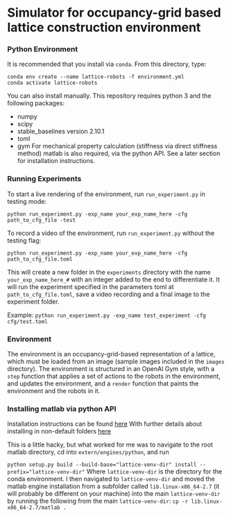 # Simulator for occupancy-grid based lattice construction environment

### Python Environment

It is recommended that you install via `conda`. From this directory, type:

```
conda env create --name lattice-robots -f environment.yml
conda activate lattice-robots
```

You can also install manually. This repository requires python 3 and the following packages:
* numpy
* scipy
* stable_baselines version 2.10.1
* toml
* gym
For mechanical property calculation (stiffness via direct stiffness method) matlab is also required, via the python API. See a later section for installation instructions.

### Running Experiments

To start a live rendering of the environment, run `run_experiment.py` in testing mode:

```python run_experiment.py -exp_name your_exp_name_here -cfg path_to_cfg_file -test```

To record a video of the environment, run `run_experiment.py` without the testing flag:

```python run_experiment.py -exp_name your_exp_name_here -cfg path_to_cfg_file.toml ```

This will create a new folder in the `experiments` directory with the name `your_exp_name_here_#` with an integer added 
to the end to differentiate it. It will run the experiment specified in the parameters toml at `path_to_cfg_file.toml`,
save a video recording and a final image to the experiment folder.

Example:
```python run_experiment.py -exp_name test_experiment -cfg cfg/test.toml```


### Environment

The environment is an occupancy-grid-based representation of a lattice, which must be loaded from an image (sample images included in the `images` directory). The environment is structured in an OpenAI Gym style, with a `step` function that applies a set of actions to the robots in the environment, and updates the environment, and a `render` function that paints the environment and the robots in it. 


### Installing matlab via python API

Installation instructions can be found [here](https://www.mathworks.com/help/matlab/matlab_external/install-the-matlab-engine-for-python.html)
With further details about installing in non-default folders [here](https://www.mathworks.com/help/matlab/matlab_external/install-matlab-engine-api-for-python-in-nondefault-locations.html)

This is a little hacky, but what worked for me was to navigate to the root matlab directory, cd into `extern/engines/python`, and run

```python setup.py build --build-base="lattice-venv-dir" install --prefix="lattice-venv-dir"```
Where `lattice-venv-dir` is the directory for the conda environment. I then navigated to `lattice-venv-dir` and moved the matlab engine installation from a subfolder called `lib.linux-x86_64-2.7` (it will probably be different on your machine) into the main `lattice-venv-dir` by running the following from the main `lattice-venv-dir`:
```cp -r lib.linux-x86_64-2.7/matlab .```